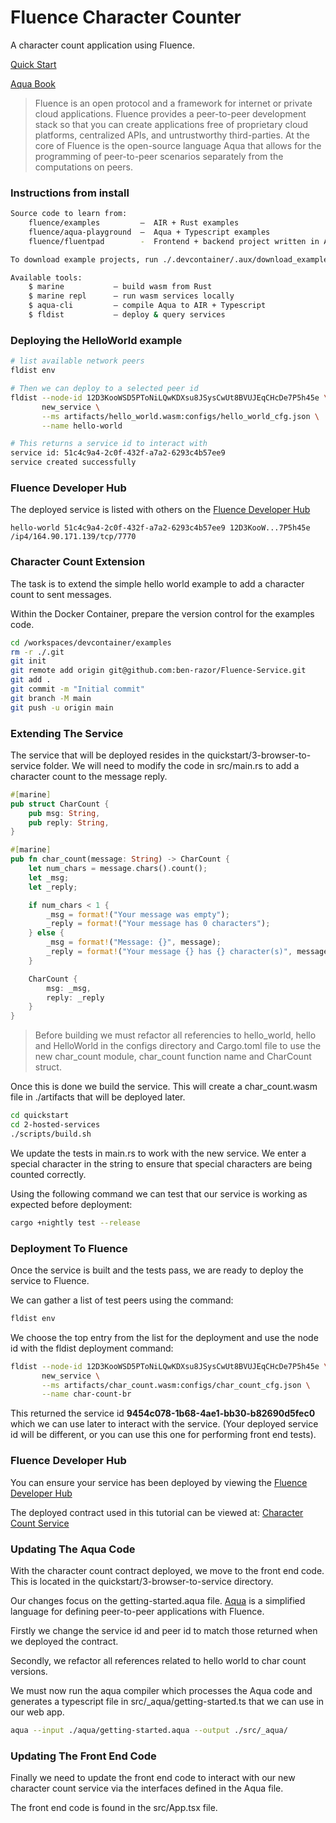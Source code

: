 # Fluence Character Counter

A character count application using Fluence.

[Quick Start](https://doc.fluence.dev/docs/quick-start)

> 
[Aqua Book](https://doc.fluence.dev/aqua-book/)
> Fluence is an open protocol and a framework for internet or private cloud applications. Fluence provides a peer-to-peer development stack so that you can create applications free of proprietary cloud platforms, centralized APIs, and untrustworthy third-parties.
> At the core of Fluence is the open-source language Aqua that allows for the programming of peer-to-peer scenarios separately from the computations on peers.

### Instructions from install
```bash
Source code to learn from:  
    fluence/examples         –  AIR + Rust examples                        
    fluence/aqua-playground  –  Aqua + Typescript examples                
    fluence/fluentpad        -  Frontend + backend project written in Aqua  

To download example projects, run ./.devcontainer/.aux/download_examples.sh  

Available tools:  
    $ marine           – build wasm from Rust  
    $ marine repl      – run wasm services locally  
    $ aqua-cli         – compile Aqua to AIR + Typescript  
    $ fldist           – deploy & query services  
```

### Deploying the HelloWorld example
```bash
# list available network peers
fldist env

# Then we can deploy to a selected peer id
fldist --node-id 12D3KooWSD5PToNiLQwKDXsu8JSysCwUt8BVUJEqCHcDe7P5h45e \
       new_service \
       --ms artifacts/hello_world.wasm:configs/hello_world_cfg.json \
       --name hello-world

# This returns a service id to interact with
service id: 51c4c9a4-2c0f-432f-a7a2-6293c4b57ee9
service created successfully
```

### Fluence Developer Hub

The deployed service is listed with others on the [Fluence Developer Hub](https://dash.fluence.dev/)

```
hello-world 51c4c9a4-2c0f-432f-a7a2-6293c4b57ee9 12D3KooW...7P5h45e /ip4/164.90.171.139/tcp/7770
```

### Character Count Extension

The task is to extend the simple hello world example to add a character count to sent messages.

Within the Docker Container, prepare the version control for the examples code.

```bash
cd /workspaces/devcontainer/examples
rm -r ./.git
git init
git remote add origin git@github.com:ben-razor/Fluence-Service.git
git add .
git commit -m "Initial commit"
git branch -M main
git push -u origin main
```

### Extending The Service

The service that will be deployed resides in the quickstart/3-browser-to-service folder. We will need to modify the code in src/main.rs to add a character count to the message reply.

```rust
#[marine]
pub struct CharCount {
    pub msg: String,
    pub reply: String,
}

#[marine]
pub fn char_count(message: String) -> CharCount {
    let num_chars = message.chars().count();
    let _msg;
    let _reply;

    if num_chars < 1 {
        _msg = format!("Your message was empty");
        _reply = format!("Your message has 0 characters");
    } else {
        _msg = format!("Message: {}", message);
        _reply = format!("Your message {} has {} character(s)", message, num_chars);
    }

    CharCount {
        msg: _msg,
        reply: _reply
    }
}
```



> Before building we must refactor all referencies to hello_world, hello and HelloWorld in the configs directory and Cargo.toml file to use the new char_count module, char_count function name and CharCount struct.

Once this is done we build the service. This will create a char_count.wasm file in ./artifacts that will be deployed later.

```bash
cd quickstart
cd 2-hosted-services
./scripts/build.sh
```

We update the tests in main.rs to work with the new service. We enter a special character in the string to ensure that special characters are being counted correctly. 

Using the following command we can test that our service is working as expected before deployment:

```bash
cargo +nightly test --release
```

### Deployment To Fluence

Once the service is built and the tests pass, we are ready to deploy the service to Fluence.

We can gather a list of test peers using the command:

```bash
fldist env
```

We choose the top entry from the list for the deployment and use the node id with the fldist deployment command:

```bash
fldist --node-id 12D3KooWSD5PToNiLQwKDXsu8JSysCwUt8BVUJEqCHcDe7P5h45e \
       new_service \
       --ms artifacts/char_count.wasm:configs/char_count_cfg.json \
       --name char-count-br
```

This returned the service id **9454c078-1b68-4ae1-bb30-b82690d5fec0** which we can use later to interact with the service. (Your deployed service id will be different, or you can use this one for performing front end tests).

### Fluence Developer Hub

You can ensure your service has been deployed by viewing the [Fluence Developer Hub](https://dash.fluence.dev/)

The deployed contract used in this tutorial can be viewed at:
[Character Count Service](https://dash.fluence.dev/blueprint/5c187205fef8d3306dcf6ffd73efd623a8774d3adc698e6244bc11e81d704ba6)

### Updating The Aqua Code 

With the character count contract deployed, we move to the front end code. This is located in the quickstart/3-browser-to-service directory.

Our changes focus on the getting-started.aqua file. [Aqua](https://doc.fluence.dev/docs/knowledge_aquamarine/hll) is a simplified language for defining peer-to-peer applications with Fluence.

Firstly we change the service id and peer id to match those returned when we deployed the contract.

Secondly, we refactor all references related to hello world to char count versions.

We must now run the aqua compiler which processes the Aqua code and generates a typescript file in src/_aqua/getting-started.ts that we can use in our web app.

```bash
aqua --input ./aqua/getting-started.aqua --output ./src/_aqua/
```

### Updating The Front End Code

Finally we need to update the front end code to interact with our new character count service via the interfaces defined in the Aqua file.

The front end code is found in the src/App.tsx file.

